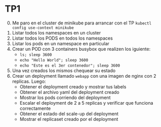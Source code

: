 # TP1
0. Me paro en el cluster de minikube para arrancar con el TP `kubectl config use-context minikube`
1. Listar todos los namespaces en un cluster
2. Listar todos los PODS en todos los namespaces
3. Listar los pods en un namespace en particular
4. Crear un POD con 3 containers busybox que realizen los iguiente:
	- `ls; sleep 3600`
	- `echo "Hello World"; sleep 3600`
	- `echo "Este es el 3er contenedor"; sleep 3600`
5. Una vez creados los mismos chequear su estado
6. Crear un deployment llamado `webapp` con una imagen de nginx con 2 replicas. Luego:
	* Obtener el deployment creado y mostrar tus labels 
	* Obtener el archivo yaml del deployment creado 
	* Mostrar los pods corriendo del deployment 
	* Escalar el deployment de 2 a 5 replicas y verificar que funciona correctamente 
	* Obtener el estado del scale-up del deployment 
	* Mostrar el replicaset creado por el deployment